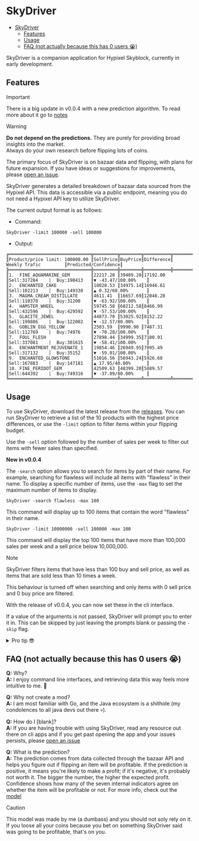 # SkyDriver

<!-- TOC -->
- [SkyDriver](#skydriver)
  - [Features](#features)
  - [Usage](#usage)
  - [FAQ (not actually because this has 0 users 😭)](#faq-not-actually-because-this-has-0-users-)
<!-- TOC -->

SkyDriver is a companion application for Hypixel Skyblock, currently in early development.

## Features

> [!IMPORTANT]
> There is a big update in v0.0.4 with a new prediction algorithm.
> To read more about it go to [notes](notes.md)

> [!WARNING]
> **Do not depend on the predictions.**
> They are purely for providing broad insights into the market. <br>
> Always do your own research before flipping lots of coins.

The primary focus of SkyDriver is on bazaar data and flipping, with plans for future expansion. If you have ideas or suggestions for improvements, please [open an issue](https://github.com/kociumba/SkyDriver/issues/new/choose).

SkyDriver generates a detailed breakdown of bazaar data sourced from the Hypixel API. This data is accessible via a public endpoint, meaning you do not need a Hypixel API key to utilize SkyDriver.

The current output format is as follows:

- Command:
```console
SkyDriver -limit 100000 -sell 100000
```

- Output:
```
╔═══════════════════════════════╦═════════╦════════╦══════════╦═══════════════════════════════╦════════════════════╗
║Product/price limit: 100000.00 ║SellPrice║BuyPrice║Difference║         Weekly Trafic         ║Predicted/Confidence║
╠═══════════════════════════════╬═════════╬════════╬══════════╬═══════════════════════════════╬════════════════════╣
║1.  FINE_AQUAMARINE_GEM        ║22217.20 ║39409.20║17192.00  ║Sell:317284    |  Buy:190413   ║▼ -43.47/100.00%    ║
║2.  ENCHANTED_CAKE             ║18028.53 ║34975.14║16946.61  ║Sell:102213    |  Buy:149330   ║▲ 0.32/60.00%       ║
║3.  MAGMA_CREAM_DISTILLATE     ║4611.41  ║16657.69║12046.28  ║Sell:110370    |  Buy:31200    ║▼ -63.92/100.00%    ║
║4.  HAMSTER_WHEEL              ║59745.58 ║68212.58║8466.99   ║Sell:432596    |  Buy:429592   ║▼ -57.53/100.00%    ║
║5.  GLACITE_JEWEL              ║44873.70 ║53025.92║8152.22   ║Sell:199886    |  Buy:122002   ║▼ -12.57/80.00%     ║
║6.  GOBLIN_EGG_YELLOW          ║2503.59  ║9990.90 ║7487.31   ║Sell:112769    |  Buy:74976    ║▼ -70.28/100.00%    ║
║7.  FOUL_FLESH                 ║27898.44 ║34999.35║7100.91   ║Sell:337081    |  Buy:301615   ║▼ -58.41/100.00%    ║
║8.  ENCHANTMENT_REJUVENATE_1   ║19854.46 ║26949.95║7095.49   ║Sell:317132    |  Buy:35152    ║▼ -59.01/100.00%    ║
║9.  ENCHANTED_GLOWSTONE        ║51016.56 ║56943.24║5926.68   ║Sell:167883    |  Buy:147181   ║▲ 17.95/40.00%      ║
║10. FINE_PERIDOT_GEM           ║42509.63 ║48399.20║5889.57   ║Sell:644392    |  Buy:749316   ║▼ -37.09/80.00%     ║
╚═══════════════════════════════╩═════════╩════════╩══════════╩═══════════════════════════════╩════════════════════╝
```

<!--As you may have noticed, there is a price limit feature that can be enforced. This is done by passing `-limit (price)` as an argument to SkyDriver, which restricts the results to products with an instant buy price below this value.-->
 
## Usage

To use SkyDriver, download the latest release from the [releases](https://github.com/kociumba/SkyDriver/releases).
You can run SkyDriver to retrieve a list of the 10 products with the highest price differences, or use the `-limit` option to filter items within your flipping budget.

Use the `-sell` option followed by the number of sales per week to filter out items with fewer sales than specified.

**New in v0.0.4**

The `-search` option allows you to search for items by part of their name. For example, searching for flawless will include all items with "flawless" in their name. To display a specific number of items, use the `-max` flag to set the maximum number of items to display.

```console
SkyDriver -search flawless -max 100
```

This command will display up to 100 items that contain the word "flawless" in their name.

```console
SkyDriver -limit 10000000 -sell 100000 -max 100
```

This command will display the top 100 items that have more than 100,000 sales per week and a sell price below 10,000,000.

> [!NOTE]
> SkyDriver filters items that have less than 100 buy and sell price, as well as items that are sold less than 10 times a week.
> 
> This behaviour is turned off when searching and only items with 0 sell price and 0 buy price are filtered.

With the release of v0.0.4, you can now set these in the cli interface.

If a value of the arguments is not passed, SkyDriver will prompt you to enter it in.
This can be skipped by just leaving the prompts blank or passing the `-skip` flag.

<details>
  <summary>Pro tip 😎</summary>

> [!TIP]
> Run `SkyDriver -max 10000000` to show a very long table of all the items on the bazaar.

</details>

## FAQ (not actually because this has 0 users 😭)

**Q:** Why? <br>
**A:** I enjoy command line interfaces, and retrieving data this way feels more intuitive to me. 🙂

**Q:** Why not create a mod? <br>
**A:** I am most familiar with Go, and the Java ecosystem is a shithole (my condolences to all java devs out there 💀).

**Q:** How do I [blank]? <br>
**A:** If you are having trouble with using SkyDriver, read any 
resource out there on cli apps and if you get past opening the app and your issues persists, 
please [open an issue](https://github.com/kociumba/SkyDriver/issu.es/new/choose)

**Q:** What is the prediction? <br>
**A:** The prediction comes from data collected through the bazaar API and helps you figure out if flipping an item will be profitable. If the prediction is positive, it means you're likely to make a profit; if it's negative, it's probably not worth it. The bigger the number, the higher the expected profit. Confidence shows how many of the seven internal indicators agree on whether the item will be profitable or not. For more info, check out the [model](notes.md)
> [!CAUTION]
> This model was made by me (a dumbass) and you should not soly rely on it.
> If you loose all your coins because you bet on something SkyDriver said was going to be profitable, that's on you.